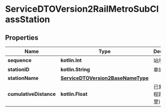 
# ServiceDTOVersion2RailMetroSubClassStation

## Properties
Name | Type | Description | Notes
------------ | ------------- | ------------- | -------------
**sequence** | **kotlin.Int** | 站序 | 
**stationID** | **kotlin.String** | 車站代碼 | 
**stationName** | [**ServiceDTOVersion2BaseNameType**](ServiceDTOVersion2BaseNameType.md) |  | 
**cumulativeDistance** | **kotlin.Float** | 已累積之里程距離(公里) |  [optional]



